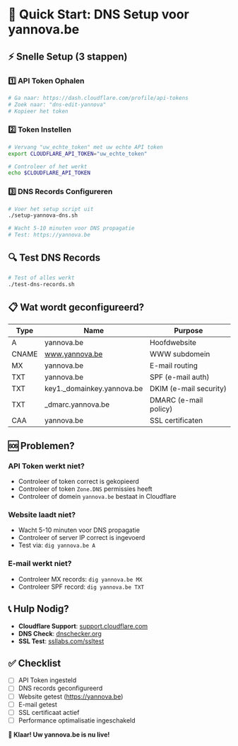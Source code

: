 # 🚀 Quick Start: DNS Setup voor yannova.be

## ⚡ Snelle Setup (3 stappen)

### 1️⃣ **API Token Ophalen**
```bash
# Ga naar: https://dash.cloudflare.com/profile/api-tokens
# Zoek naar: "dns-edit-yannova"
# Kopieer het token
```

### 2️⃣ **Token Instellen**
```bash
# Vervang "uw_echte_token" met uw echte API token
export CLOUDFLARE_API_TOKEN="uw_echte_token"

# Controleer of het werkt
echo $CLOUDFLARE_API_TOKEN
```

### 3️⃣ **DNS Records Configureren**
```bash
# Voer het setup script uit
./setup-yannova-dns.sh

# Wacht 5-10 minuten voor DNS propagatie
# Test: https://yannova.be
```

## 🔍 **Test DNS Records**
```bash
# Test of alles werkt
./test-dns-records.sh
```

## 📋 **Wat wordt geconfigureerd?**

| Type | Name | Purpose |
|------|------|---------|
| A | yannova.be | Hoofdwebsite |
| CNAME | www.yannova.be | WWW subdomein |
| MX | yannova.be | E-mail routing |
| TXT | yannova.be | SPF (e-mail auth) |
| TXT | key1._domainkey.yannova.be | DKIM (e-mail security) |
| TXT | _dmarc.yannova.be | DMARC (e-mail policy) |
| CAA | yannova.be | SSL certificaten |

## 🆘 **Problemen?**

### API Token werkt niet?
- Controleer of token correct is gekopieerd
- Controleer of token `Zone.DNS` permissies heeft
- Controleer of domein `yannova.be` bestaat in Cloudflare

### Website laadt niet?
- Wacht 5-10 minuten voor DNS propagatie
- Controleer of server IP correct is ingevoerd
- Test via: `dig yannova.be A`

### E-mail werkt niet?
- Controleer MX records: `dig yannova.be MX`
- Controleer SPF record: `dig yannova.be TXT`

## 📞 **Hulp Nodig?**

- **Cloudflare Support**: [support.cloudflare.com](https://support.cloudflare.com)
- **DNS Check**: [dnschecker.org](https://dnschecker.org)
- **SSL Test**: [ssllabs.com/ssltest](https://ssllabs.com/ssltest)

## ✅ **Checklist**

- [ ] API Token ingesteld
- [ ] DNS records geconfigureerd
- [ ] Website getest (https://yannova.be)
- [ ] E-mail getest
- [ ] SSL certificaat actief
- [ ] Performance optimalisatie ingeschakeld

**🎉 Klaar! Uw yannova.be is nu live!**
